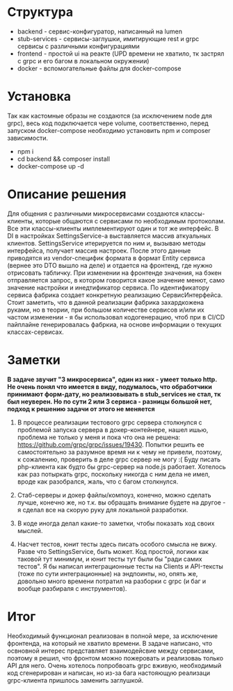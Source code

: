 # Структура

* backend - сервис-конфигуратор, написанный на lumen
* stub-services - сервисы-заглушки, имитирующие rest и grpc сервисы с различными конфигурациями
* frontend - простой ui на реакте (UPD времени не хватило, тк застрял с grpc и его багом в локальном окружении)
* docker - вспомогательные файлы для docker-compose

# Установка

Так как кастомные образы не создаются (за исключением node для grpc), весь код
подключается чере volume, соответственно, перед запуском docker-compose необходимо
установить npm и composer зависимости.

- npm i
- cd backend && composer install
- docker-compose up -d

# Описание решения

Для общения с различными микросервисами создаются классы-клиенты, которые общаются с сервисами
по необходимым протоколам. Все эти классы-клиенты имплементируют один и тот же интерфейс.
В DI в настройках SettingsService-а выставляется массив аткуальных клиентов. SettingsService
итерируется по ним и, вызываю методы интерфейса, получает массив настроек.
После этого данные приводятся из vendor-специфик формата в формат Entity сервиса (вернее это DTO вышло на деле)
и отдается на фронтенд, где нужно отрисовать табличку. При изменении на фронтенде значения,
на бэкен отправляется запрос, в котором говорится какое значение менют, само значение настройки и инедтификатор сервиса.
По идентификатору сервиса фабрика создает конкретную реализацию СервисИнтерфейса.
Стоит заметить, что в данной реализации фабрика захардкожена руками, но в теории, при большом
количестве сервисов и/или их частом изменении - я бы использовал кодогенерацию, чтоб при 
в CI/CD пайплайне генерировалась фабркиа, на основе информации о текущих классах-сервисах.

# Заметки

**В задаче звучит "3 микросервиса", один из них - умеет только http. Не очень понял что имеется в виду, подумалось, что обработчики 
принимают форм-дату, но реализовывать в stub_services не стал, тк был неуверен. Но по сути 2 или 3 сервиса - 
разницы большой нет, подход к решению задачи  от этого не меняется**

1) В процессе реализации тестового grpc сервера столкнулся с проблемой запуска
сервера в докер-контейнере, нашел ишью, проблема не только у меня и пока что она не решена: 
https://github.com/grpc/grpc/issues/19430. Попытки решить ее самостоятельно за разумное время ни к чему
не привели, поэтому, к сожалению, проверить в деле grpc сервер не могу :(
Буду писать php-клиента как будто бы grpc-сервер на node.js работает.
Хотелось как раз потыркать grpc, поскольку никогда с ним дела не имел, вроде как разобрался,
жаль, что с багом столкнулся.

2) Стаб-серверы и докер файлы/компоуз, конечно, можно сделать лучше, конечно же,
но т.к. вы обращать внимание будете на другое - я сделал все на скорую руку для
локальной разработки.

3) В коде иногда делал какие-то заметки, чтобы показать ход своих мыслей.

4) Насчет тестов, юнит тесты здесь писать особого смысла не вижу. Разве что SettingsService, быть может.
Код простой, логики как таковой тут минимум, и юнит тесты тут были бы "ради самих тестов".
Я бы написал интеграционные тесты на Clients и API-тексты (тоже по сути интеграционные) на эндпоинты,
но, опять же, довольно много времени потратил на разборки с grpc (и баг и вообще разбираля с инструментов).

# Итог
Необходимый функционал реализован в полной мере, за исключение фронтенда, на который не хватило времени.
В задаче написано, что освновной  интерес представляет взаимодейсвие между сервисами, поэтому я решил, что
фронтом можно пожеровать и реализоваь только API для него.
Очень хотелось попробвоать grpc вживую, необходимый код сгенерирован и написан, но из-за бага настояющую реализаци
grpc-клиента пришлось заменить заглушкой.